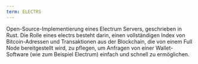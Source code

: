 ```yaml
---
term: ELECTRS
---
```


Open-Source-Implementierung eines Electrum Servers, geschrieben in Rust. Die Rolle eines electrs besteht darin, einen vollständigen Index von Bitcoin-Adressen und Transaktionen aus der Blockchain, die von einem Full Node bereitgestellt wird, zu pflegen, um Anfragen von einer Wallet-Software (wie zum Beispiel Electrum) einfach und schnell zu ermöglichen.